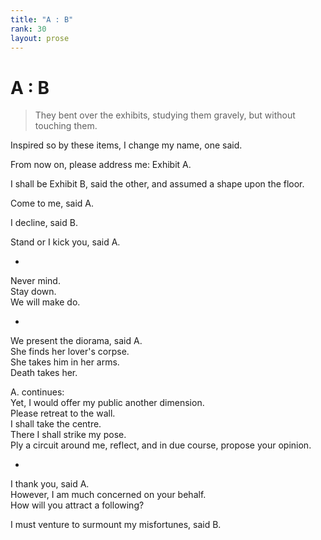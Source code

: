 ```yaml
---
title: "A : B"
rank: 30
layout: prose
---
```


# A : B  
      
> They bent over the exhibits, studying them gravely, but without touching them.      
      
Inspired so by these items, I change my name, one said.      
      
From now on, please address me: Exhibit A.      
      
I shall be Exhibit B, said the other, and assumed a shape upon the floor.      
      
Come to me, said A.      
      
I decline, said B.      
      
Stand or I kick you, said A.      
      
*  
      
Never mind.      
Stay down.      
We will make do.      
      
*  
      
We present the diorama, said A.      
She finds her lover's corpse.      
She takes him in her arms.      
Death takes her.      
      
A. continues:      
Yet, I would offer my public another dimension.      
Please retreat to the wall.      
I shall take the centre.      
There I shall strike my pose.      
Ply a circuit around me, reflect, and in due course, propose your opinion.      
      
*  
      
I thank you, said A.      
However, I am much concerned on your behalf.      
How will you attract a following?      
      
I must venture to surmount my misfortunes, said B.      
    
    
